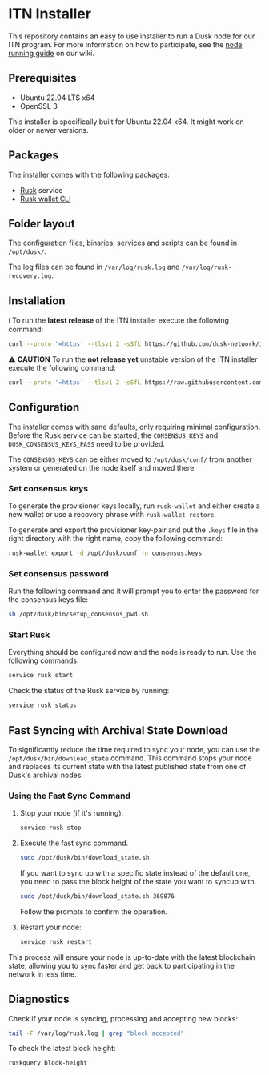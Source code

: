 # ITN Installer

This repository contains an easy to use installer to run a Dusk node for our ITN program. For more information on how to participate, see the [node running guide](https://docs.dusk.network/itn/node-running-guide/) on our wiki.

## Prerequisites

- Ubuntu 22.04 LTS x64
- OpenSSL 3

This installer is specifically built for Ubuntu 22.04 x64. It might work on older or newer versions.

## Packages

The installer comes with the following packages:
- [Rusk](https://github.com/dusk-network/rusk) service
- [Rusk wallet CLI](https://github.com/dusk-network/wallet-cli)

## Folder layout 

The configuration files, binaries, services and scripts can be found in `/opt/dusk/`. 

The log files can be found in `/var/log/rusk.log` and `/var/log/rusk-recovery.log`.

## Installation

:information_source: To run the **latest release** of the ITN installer execute the following command:
```sh
curl --proto '=https' --tlsv1.2 -sSfL https://github.com/dusk-network/itn-installer/releases/download/v0.1.7/itn-installer.sh | sudo sh
```

:warning: **CAUTION** To run the **not release yet** unstable version of the ITN installer execute the following command:
```sh
curl --proto '=https' --tlsv1.2 -sSfL https://raw.githubusercontent.com/dusk-network/itn-installer/main/itn-installer.sh | sudo sh
```

## Configuration

The installer comes with sane defaults, only requiring minimal configuration. Before the Rusk service can be started, the `CONSENSUS_KEYS` and `DUSK_CONSENSUS_KEYS_PASS` need to be provided. 

The `CONSENSUS_KEYS` can be either moved to `/opt/dusk/conf/` from another system or generated on the node itself and moved there. 

### Set consensus keys

To generate the provisioner keys locally, run `rusk-wallet` and either create a new wallet or use a recovery phrase with `rusk-wallet restore`. 

To generate and export the provisioner key-pair and put the `.keys` file in the right directory with the right name, copy the following command:
```sh
rusk-wallet export -d /opt/dusk/conf -n consensus.keys
```

### Set consensus password

Run the following command and it will prompt you to enter the password for the consensus keys file:
```sh
sh /opt/dusk/bin/setup_consensus_pwd.sh
```

### Start Rusk

Everything should be configured now and the node is ready to run. Use the following commands:
```sh
service rusk start
```

Check the status of the Rusk service by running:
```sh
service rusk status
```

## Fast Syncing with Archival State Download

To significantly reduce the time required to sync your node, you can use the `/opt/dusk/bin/download_state` command. This command stops your node and replaces its current state with the latest published state from one of Dusk's archival nodes. 

### Using the Fast Sync Command

1. Stop your node (if it's running):
   ```sh
   service rusk stop
   ```

2. Execute the fast sync command.
   ```sh
   sudo /opt/dusk/bin/download_state.sh 
   ```
   
   If you want to sync up with a specific state instead of the default one, you need to pass the block height of the state you want to syncup with.
   ```sh
   sudo /opt/dusk/bin/download_state.sh 369876
   ```

   Follow the prompts to confirm the operation.

3. Restart your node:
   ```sh
   service rusk restart
   ```

This process will ensure your node is up-to-date with the latest blockchain state, allowing you to sync faster and get back to participating in the network in less time.

## Diagnostics

Check if your node is syncing, processing and accepting new blocks:
```sh
tail -F /var/log/rusk.log | grep "block accepted"
```

To check the latest block height:
```sh
ruskquery block-height
```
